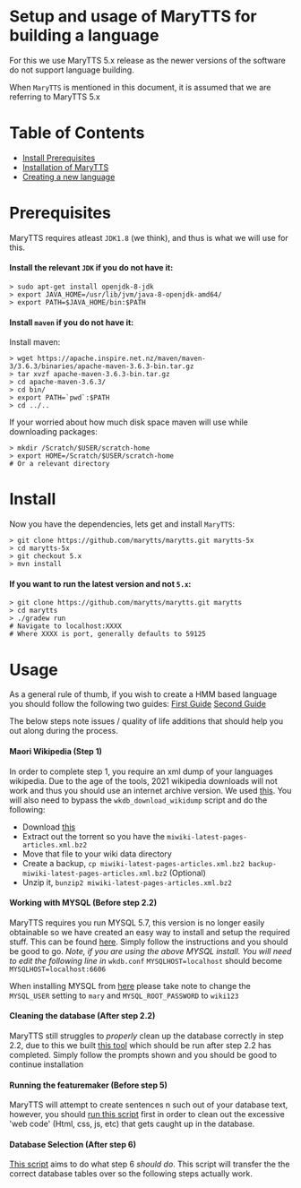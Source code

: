 # Setup and usage of MaryTTS for building a language
For this we use MaryTTS 5.x release as the newer versions of the software do not support language building.

When `MaryTTS` is mentioned in this document, it is assumed that we are referring to MaryTTS 5.x 

# Table of Contents
- [Install Prerequisites](#prerequisites) 
- [Installation of MaryTTS](#install)
- [Creating a new language](#usage)

# Prerequisites
MaryTTS requires atleast `JDK1.8` (we think), and thus is what we will use for this.

#### Install the relevant `JDK` if you do not have it:
```shell
> sudo apt-get install openjdk-8-jdk
> export JAVA_HOME=/usr/lib/jvm/java-8-openjdk-amd64/
> export PATH=$JAVA_HOME/bin:$PATH
```

#### Install `maven` if you do not have it:

Install maven:
```shell
> wget https://apache.inspire.net.nz/maven/maven-3/3.6.3/binaries/apache-maven-3.6.3-bin.tar.gz
> tar xvzf apache-maven-3.6.3-bin.tar.gz
> cd apache-maven-3.6.3/
> cd bin/
> export PATH=`pwd`:$PATH
> cd ../..
```

If your worried about how much disk space maven will use while downloading packages:
```shell
> mkdir /Scratch/$USER/scratch-home
> export HOME=/Scratch/$USER/scratch-home
# Or a relevant directory
```

# Install
Now you have the dependencies, lets get and install `MaryTTS`:
```shell
> git clone https://github.com/marytts/marytts.git marytts-5x
> cd marytts-5x
> git checkout 5.x
> mvn install
```

#### If you want to run the latest version and not `5.x`:
```shell
> git clone https://github.com/marytts/marytts.git marytts
> cd marytts
> ./gradew run
# Navigate to localhost:XXXX
# Where XXXX is port, generally defaults to 59125
```

# Usage
As a general rule of thumb, if you wish to create a HMM based language you should follow the following two guides:
[First Guide](https://github.com/marytts/marytts-wiki/blob/master/New-Language-Support.md)
[Second Guide](https://github.com/marytts/marytts-wiki/blob/master/HMMVoiceCreation.md)

The below steps note issues / quality of life additions that should help you out along during the process.

#### Maori Wikipedia (Step 1)
In order to complete step 1, you require an xml dump of your languages wikipedia. Due to the age of the tools, 2021 wikipedia downloads will not work and thus you should use an internet archive version.
We used [this](https://archive.org/details/miwiki_20100610). You will also need to bypass the `wkdb_download_wikidump` script and do the following:
- Download [this](https://archive.org/details/miwiki_20100610)
- Extract out the torrent so you have the `miwiki-latest-pages-articles.xml.bz2`
- Move that file to your wiki data directory 
- Create a backup, `cp miwiki-latest-pages-articles.xml.bz2 backup-miwiki-latest-pages-articles.xml.bz2` (Optional)
- Unzip it, `bunzip2 miwiki-latest-pages-articles.xml.bz2`

#### Working with MYSQL (Before step 2.2)
MaryTTS requires you run MYSQL 5.7, this version is no longer easily obtainable so we have created an easy way to install and setup the required stuff. This can be found [here](https://github.com/ateaspace/data-capsule-tts/tree/master/mysql-complete). Simply follow the instructions and you should be good to go.
*Note, if you are using the above MYSQL install. You will need to edit the following line in* `wkdb.conf`
`MYSQLHOST=localhost` should become `MYSQLHOST=localhost:6606`

When installing MYSQL from [here](https://github.com/ateaspace/data-capsule-tts/tree/master/mysql-complete) please take note to change the `MYSQL_USER` setting to `mary` and `MYSQL_ROOT_PASSWORD` to `wiki123`

#### Cleaning the database (After step 2.2)
MaryTTS still struggles to *properly* clean up the database correctly in step 2.2, due to this we built [this tool](https://github.com/ateaspace/data-capsule-tts/blob/master/marytts-complete/mysql_cleanup/word_cleaner.py) which should be run after step 2.2 has completed. Simply follow the prompts shown and you should be good to continue installation

#### Running the featuremaker (Before step 5)
MaryTTS  will attempt to create sentences n such out of your database text, however, you should [run this script](https://github.com/ateaspace/data-capsule-tts/blob/master/marytts-complete/mysql_cleanup/FeatureMakerCleaner.py) first in order to clean out the excessive 'web code' (Html, css, js, etc) that gets caught up in the database.

#### Database Selection (After step 6)
[This script](https://github.com/ateaspace/data-capsule-tts/blob/master/marytts-complete/mysql_cleanup/DatabaseSelection.py) aims to do what step 6 *should do*. This script will transfer the the correct database tables over so the following steps actually work.
